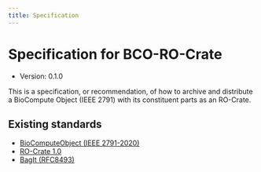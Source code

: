 ```yaml
---
title: Specification
---
```


# Specification for BCO-RO-Crate

* Version: 0.1.0

This is a specification, or recommendation, of how to archive and distribute a BioCompute Object (IEEE 2791) with its constituent parts as an RO-Crate.

## Existing standards

* [BioComputeObject (IEEE 2791-2020)](https://doi.org/10.1109/IEEESTD.2020.9094416)
* [RO-Crate 1.0](https://w3id.org/ro-crate/1.0)
* [BagIt (RFC8493)](https://www.rfc-editor.org/rfc/rfc8493.html)

